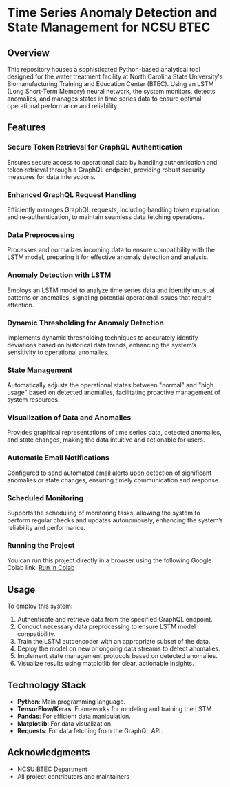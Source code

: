 # Time Series Anomaly Detection and State Management for NCSU BTEC

## Overview
This repository houses a sophisticated Python-based analytical tool designed for the water treatment facility at North Carolina State University's Biomanufacturing Training and Education Center (BTEC). Using an LSTM (Long Short-Term Memory) neural network, the system monitors, detects anomalies, and manages states in time series data to ensure optimal operational performance and reliability.

## Features

### Secure Token Retrieval for GraphQL Authentication
Ensures secure access to operational data by handling authentication and token retrieval through a GraphQL endpoint, providing robust security measures for data interactions.

### Enhanced GraphQL Request Handling
Efficiently manages GraphQL requests, including handling token expiration and re-authentication, to maintain seamless data fetching operations.

### Data Preprocessing
Processes and normalizes incoming data to ensure compatibility with the LSTM model, preparing it for effective anomaly detection and analysis.

### Anomaly Detection with LSTM
Employs an LSTM model to analyze time series data and identify unusual patterns or anomalies, signaling potential operational issues that require attention.

### Dynamic Thresholding for Anomaly Detection
Implements dynamic thresholding techniques to accurately identify deviations based on historical data trends, enhancing the system’s sensitivity to operational anomalies.

### State Management
Automatically adjusts the operational states between "normal" and "high usage" based on detected anomalies, facilitating proactive management of system resources.

### Visualization of Data and Anomalies
Provides graphical representations of time series data, detected anomalies, and state changes, making the data intuitive and actionable for users.

### Automatic Email Notifications
Configured to send automated email alerts upon detection of significant anomalies or state changes, ensuring timely communication and response.

### Scheduled Monitoring
Supports the scheduling of monitoring tasks, allowing the system to perform regular checks and updates autonomously, enhancing the system’s reliability and performance.

### Running the Project
You can run this project directly in a browser using the following Google Colab link:
[Run in Colab](https://colab.research.google.com/github/Anish7-anish/BTEC-State-Detection/blob/main/HPW_LSTM.ipynb)

## Usage
To employ this system:
1. Authenticate and retrieve data from the specified GraphQL endpoint.
2. Conduct necessary data preprocessing to ensure LSTM model compatibility.
3. Train the LSTM autoencoder with an appropriate subset of the data.
4. Deploy the model on new or ongoing data streams to detect anomalies.
5. Implement state management protocols based on detected anomalies.
6. Visualize results using matplotlib for clear, actionable insights.

## Technology Stack
- **Python**: Main programming language.
- **TensorFlow/Keras**: Frameworks for modeling and training the LSTM.
- **Pandas**: For efficient data manipulation.
- **Matplotlib**: For data visualization.
- **Requests**: For data fetching from the GraphQL API.

## Acknowledgments
- NCSU BTEC Department
- All project contributors and maintainers

